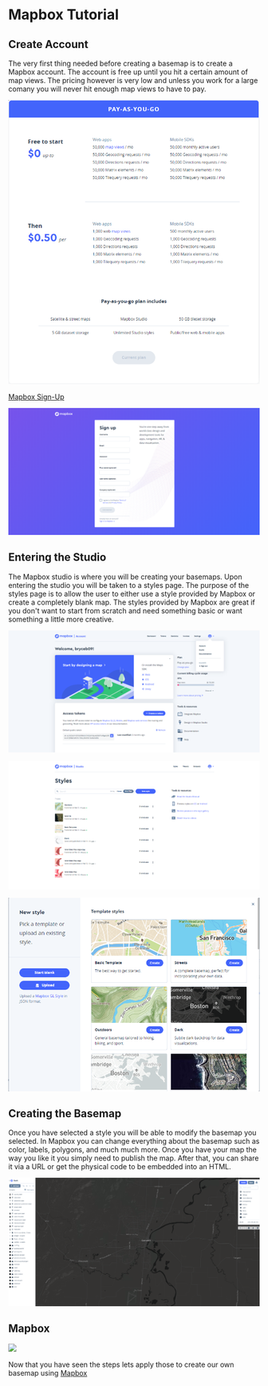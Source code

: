 # Mapbox Tutorial


## Create Account

The very first thing needed before creating a basemap is to create a Mapbox account. The account is free up until you hit a certain amount of map views. The pricing however is very low and unless you work for a large comany you will never hit enough map views to have to pay.

![](https://github.com/bryceb09/mapbox-tutorial/blob/master/img/price.png)


[Mapbox Sign-Up](https://account.mapbox.com/auth/signup/?route-to=%22/%22)

![](https://github.com/bryceb09/mapbox-tutorial/blob/master/img/signup.png)


## Entering the Studio

The Mapbox studio is where you will be creating your basemaps. Upon entering the studio you will be taken to a styles page. The purpose of the styles page is to allow the user to either use a style provided by Mapbox or create a completely blank map. The styles provided by Mapbox are great if you don't want to start from scratch and need something basic or want something a little more creative. 


![](https://github.com/bryceb09/mapbox-tutorial/blob/master/img/studio.png)

![](https://github.com/bryceb09/mapbox-tutorial/blob/master/img/style.png)

![](https://github.com/bryceb09/mapbox-tutorial/blob/master/img/maps.png)

## Creating the Basemap

Once you have selected a style you will be able to modify the basemap you selected. In Mapbox you can change everything about the basemap such as color, labels, polygons, and much much more. Once you have your map the way you like it you simply need to publish the map. After that, you can share it via a URL or get the physical code to be embedded into an HTML.

![](https://github.com/bryceb09/mapbox-tutorial/blob/master/img/dark.png)

## Mapbox

![](https://media.giphy.com/media/dsKnRuALlWsZG/giphy.gif)

Now that you have seen the steps lets apply those to create our own basemap using [Mapbox](https://account.mapbox.com/)
